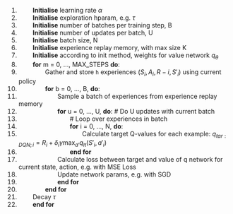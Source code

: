 1. &ensp;&ensp;&ensp;&ensp; **Initialise** learning rate $\alpha$
2. &ensp;&ensp;&ensp;&ensp; **Initialise** exploration hparam, e.g. $\tau$
3. &ensp;&ensp;&ensp;&ensp; **Initialise** number of batches per training step, B
4. &ensp;&ensp;&ensp;&ensp; **Initialise** number of updates per batch, U
5. &ensp;&ensp;&ensp;&ensp; **Initialise** batch size, N
6. &ensp;&ensp;&ensp;&ensp; **Initialise** experience replay memory, with max size K
7. &ensp;&ensp;&ensp;&ensp; **Initialise** according to init method, weights for value network $q_{\theta}$
8. &ensp;&ensp;&ensp;&ensp; **for** m = 0, ..., MAX_STEPS **do**:
9. &ensp;&ensp;&ensp;&ensp;&ensp;&ensp;&ensp;&ensp; Gather and store `h` experiences $(S_i, A_i, R-i, S'_i)$ using current policy
10. &ensp;&ensp;&ensp;&ensp;&ensp;&ensp;&ensp;&ensp; **for** b = 0, ..., B, **do**:
11. &ensp;&ensp;&ensp;&ensp;&ensp;&ensp;&ensp;&ensp;&ensp;&ensp;&ensp;&ensp; Sample a batch of experiences from experience replay memory
12. &ensp;&ensp;&ensp;&ensp;&ensp;&ensp;&ensp;&ensp;&ensp;&ensp;&ensp;&ensp; **for** u = 0, ..., U, **do**:    # Do U updates with current batch
13. &ensp;&ensp;&ensp;&ensp;&ensp;&ensp;&ensp;&ensp;&ensp;&ensp;&ensp;&ensp;&ensp;&ensp;&ensp;&ensp; # Loop over experiences in batch
14. &ensp;&ensp;&ensp;&ensp;&ensp;&ensp;&ensp;&ensp;&ensp;&ensp;&ensp;&ensp;&ensp;&ensp;&ensp;&ensp;  **for** i = 0, ..., N, **do**:
15. &ensp;&ensp;&ensp;&ensp;&ensp;&ensp;&ensp;&ensp;&ensp;&ensp;&ensp;&ensp;&ensp;&ensp;&ensp;&ensp;&ensp;&ensp;&ensp;&ensp; Calculate target Q-values for each example: $q_{tar:DQN; i} = R_i + \delta_i \gamma \max_{a'}q_{\pi}(S'_i, a'_i)$
16. &ensp;&ensp;&ensp;&ensp;&ensp;&ensp;&ensp;&ensp;&ensp;&ensp;&ensp;&ensp;&ensp;&ensp;&ensp;&ensp; **end for**
17. &ensp;&ensp;&ensp;&ensp;&ensp;&ensp;&ensp;&ensp;&ensp;&ensp;&ensp;&ensp; Calculate loss between target and value of q network for current state, action, e.g. with MSE Loss
18. &ensp;&ensp;&ensp;&ensp;&ensp;&ensp;&ensp;&ensp;&ensp;&ensp;&ensp;&ensp; Update network params, e.g. with SGD
19. &ensp;&ensp;&ensp;&ensp;&ensp;&ensp;&ensp;&ensp;&ensp;&ensp;&ensp;&ensp; **end for**
20. &ensp;&ensp;&ensp;&ensp;&ensp;&ensp;&ensp;&ensp; **end for**
21. &ensp;&ensp;&ensp;&ensp; Decay $\tau$
22. &ensp;&ensp;&ensp;&ensp; **end for**

